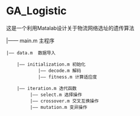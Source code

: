# GA_Logistic
这是一个利用Matalab设计关于物流网络选址的遗传算法


|—— main.m 主程序

    |—— data.m  数据导入
		
		|—— initialization.m 初始化
				|—— decode.m 解码
				|—— fitness.m 计算适应度
    
		|—— iteration.m 迭代函数         
			 |—— select.m 选择操作       
			 |—— crossover.m 交叉互换操作     
			 |—— mutation.m 变异操作

